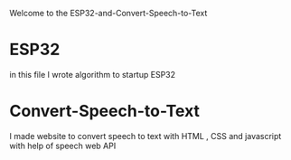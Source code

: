 Welcome to the ESP32-and-Convert-Speech-to-Text 
# ESP32 
in this file I wrote algorithm to startup ESP32
# Convert-Speech-to-Text
I made website to convert speech  to text with HTML , CSS and javascript with help of speech web API
